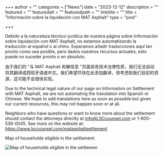 +++
author = ""
categories = ["News"]
date = "2023-12-12"
description = ""
featured = ""
featuredalt = ""
featuredpath = ""
linktitle = ""
title = "Información sobre la liquidación con MAT Asphalt"
type = "post"

+++ 

Debido a la naturaleza técnico-jurídica de nuestra página sobre Información sobre liquidación con MAT Asphalt, no estamos automatizando la traducción al español o al chino. Esperamos añadir traducciones aquí tan pronto como sea posible, pero dados nuestros recursos actuales, esto puede no suceder pronto o en absoluto.


由于我们的 "与 MAT Asphalt 和解信息 "页面具有技术法律性质，我们无法自动将其翻译成西班牙语或中文。我们希望尽快在此添加翻译，但考虑到我们目前的资源，这可能不会很快实现。

Due to the technical legal nature of our page on Information on Settlement with MAT Asphalt, we are not automating the translation into Spanish or Chinese. We hope to add translations here as soon as possible but given our current resources, this may not happen soon or at all.

Neighbors who have questions or want to know more about the settlement should contact the attorneys directly at info@LSCcounsel.com or 1-800-536-0045. See more on the website at: https://www.lsccounsel.com/matasphaltsettlement

Map of households eligible in the settlement: 

![Map of households eligible in the settlemen](/images/MATSettlementMap.png)





